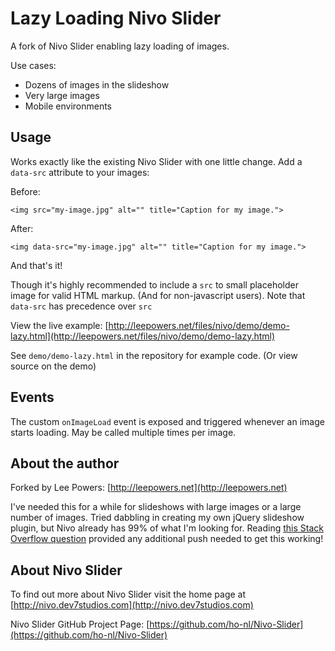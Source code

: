 # Lazy Loading Nivo Slider

A fork of Nivo Slider enabling lazy loading of images. 

Use cases:

 * Dozens of images in the slideshow
 * Very large images
 * Mobile environments

## Usage

Works exactly like the existing Nivo Slider with one little change. Add a `data-src` attribute to your images:

Before:

  `<img src="my-image.jpg" alt="" title="Caption for my image.">`

After:

  `<img data-src="my-image.jpg" alt="" title="Caption for my image.">`

And that's it! 

Though it's highly recommended to include a `src` to small placeholder image for valid HTML markup. (And for non-javascript users). Note that `data-src` has precedence over `src` 

View the live example: [http://leepowers.net/files/nivo/demo/demo-lazy.html](http://leepowers.net/files/nivo/demo/demo-lazy.html)

See `demo/demo-lazy.html` in the repository for example code. (Or view source on the demo)

## Events

The custom `onImageLoad` event is exposed and triggered whenever an image starts loading. May be called multiple times per image.   

## About the author

Forked by Lee Powers: [http://leepowers.net](http://leepowers.net)

I've needed this for a while for slideshows with large images or a large number of images. Tried dabbling in creating my own jQuery slideshow plugin, but Nivo already has 99% of what I'm looking for. Reading [this Stack Overflow question](http://stackoverflow.com/questions/5502531/how-can-i-control-how-nivoslider-preloads-images/) provided any additional push needed to get this working!

## About Nivo Slider

To find out more about Nivo Slider visit the home page at [http://nivo.dev7studios.com](http://nivo.dev7studios.com)

Nivo Slider GitHub Project Page: [https://github.com/ho-nl/Nivo-Slider](https://github.com/ho-nl/Nivo-Slider)

